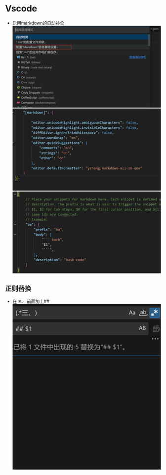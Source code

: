 # Vscode
- 启用markdown的自动补全
![1](./md-config.png)
![2](./0.png)
![3](./1.png)

## 正则替换
- 在 `三、` 前面加上##
![](re_replace.png)